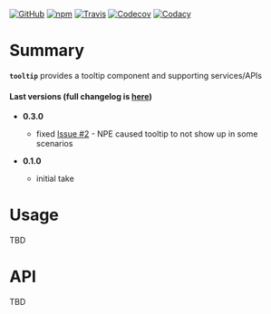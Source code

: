 [![GitHub](https://img.shields.io/github/license/gullerya/tooltip.svg)](https://github.com/gullerya/tooltip)
[![npm](https://img.shields.io/npm/v/@gullerya/tooltip.svg?label=npm%20@gullerya/tooltip)](https://www.npmjs.com/package/@gullerya/tooltip)
[![Travis](https://travis-ci.org/gullerya/tooltip.svg?branch=master)](https://travis-ci.org/gullerya/tooltip)
[![Codecov](https://img.shields.io/codecov/c/github/gullerya/tooltip/master.svg)](https://codecov.io/gh/gullerya/tooltip/branch/master)
[![Codacy](https://img.shields.io/codacy/grade/b65fedb3a16b4873b6448b9cc3f5b2ac.svg?logo=codacy)](https://www.codacy.com/app/gullerya/tooltip)

# Summary

__`tooltip`__ provides a tooltip component and supporting services/APIs

#### Last versions (full changelog is [here](https://github.com/gullerya/tooltip/blob/master/docs/changelog.md))

* __0.3.0__
  * fixed [Issue #2](https://github.com/gullerya/tooltip/issues/2) - NPE caused tooltip to not show up in some scenarios

* __0.1.0__
  * initial take

# Usage

TBD

# API

TBD